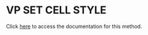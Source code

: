 <!---->
# VP SET CELL STYLE

Click [here](https://developer.4d.com/docs/20/ViewPro/method-list#vp-set-cell-style) to access the documentation for this method.

